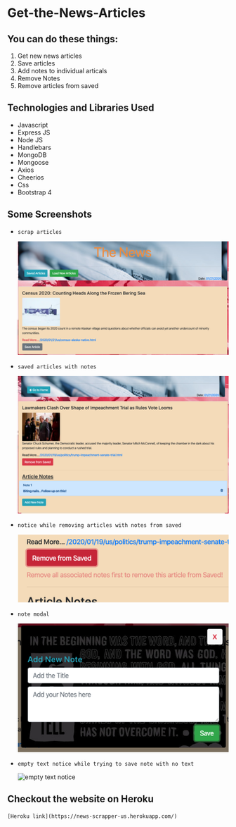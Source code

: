 # Get-the-News-Articles

## You can do these things:

1. Get new news articles
2. Save articles
3. Add notes to individual articals
4. Remove Notes
5. Remove articles from saved

## Technologies and Libraries Used

- Javascript
- Express JS
- Node JS
- Handlebars
- MongoDB
- Mongoose
- Axios
- Cheerios
- Css
- Bootstrap 4

## Some Screenshots

- `scrap articles`

    ![Scrapped Articles](./public/example_screenshots/scrapped_articles.png)

- `saved articles with notes`

    ![saved articles](./public/example_screenshots/saved_articles_with_notes.png)

- `notice while removing articles with notes from saved`

    ![unsaved artical notice](./public/example_screenshots/remove_article_with_notes_notice.png)

- `note modal`

    ![note modal](./public/example_screenshots/note_modal.png)

- `empty text notice while trying to save note with no text`

    ![empty text notice](./public/example_screenshots/text_empty_notice)

## Checkout the website on Heroku

    [Heroku link](https://news-scrapper-us.herokuapp.com/)
